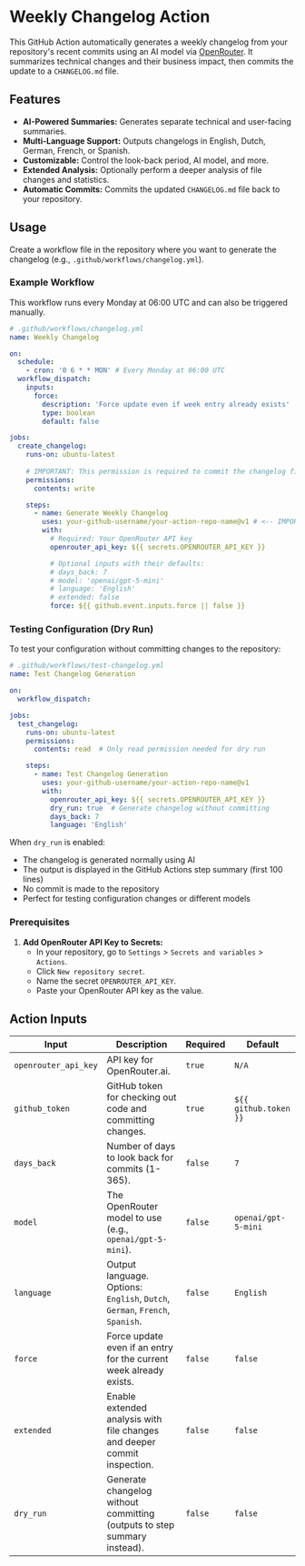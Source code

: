 # Weekly Changelog Action

This GitHub Action automatically generates a weekly changelog from your repository's recent commits using an AI model via [OpenRouter](https://openrouter.ai). It summarizes technical changes and their business impact, then commits the update to a `CHANGELOG.md` file.

## Features

-   **AI-Powered Summaries:** Generates separate technical and user-facing summaries.
-   **Multi-Language Support:** Outputs changelogs in English, Dutch, German, French, or Spanish.
-   **Customizable:** Control the look-back period, AI model, and more.
-   **Extended Analysis:** Optionally perform a deeper analysis of file changes and statistics.
-   **Automatic Commits:** Commits the updated `CHANGELOG.md` file back to your repository.

## Usage

Create a workflow file in the repository where you want to generate the changelog (e.g., `.github/workflows/changelog.yml`).

### Example Workflow

This workflow runs every Monday at 06:00 UTC and can also be triggered manually.

```yaml
# .github/workflows/changelog.yml
name: Weekly Changelog

on:
  schedule:
    - cron: '0 6 * * MON' # Every Monday at 06:00 UTC
  workflow_dispatch:
    inputs:
      force:
        description: 'Force update even if week entry already exists'
        type: boolean
        default: false

jobs:
  create_changelog:
    runs-on: ubuntu-latest
    
    # IMPORTANT: This permission is required to commit the changelog file
    permissions:
      contents: write 

    steps:
      - name: Generate Weekly Changelog
        uses: your-github-username/your-action-repo-name@v1 # <-- IMPORTANT: Change this
        with:
          # Required: Your OpenRouter API key
          openrouter_api_key: ${{ secrets.OPENROUTER_API_KEY }}

          # Optional inputs with their defaults:
          # days_back: 7
          # model: 'openai/gpt-5-mini'
          # language: 'English'
          # extended: false
          force: ${{ github.event.inputs.force || false }}
```

### Testing Configuration (Dry Run)

To test your configuration without committing changes to the repository:

```yaml
# .github/workflows/test-changelog.yml
name: Test Changelog Generation

on:
  workflow_dispatch:

jobs:
  test_changelog:
    runs-on: ubuntu-latest
    permissions:
      contents: read  # Only read permission needed for dry run

    steps:
      - name: Test Changelog Generation
        uses: your-github-username/your-action-repo-name@v1
        with:
          openrouter_api_key: ${{ secrets.OPENROUTER_API_KEY }}
          dry_run: true  # Generate changelog without committing
          days_back: 7
          language: 'English'
```

When `dry_run` is enabled:
- The changelog is generated normally using AI
- The output is displayed in the GitHub Actions step summary (first 100 lines)
- No commit is made to the repository
- Perfect for testing configuration changes or different models

### Prerequisites

1.  **Add OpenRouter API Key to Secrets:**
    *   In your repository, go to `Settings` > `Secrets and variables` > `Actions`.
    *   Click `New repository secret`.
    *   Name the secret `OPENROUTER_API_KEY`.
    *   Paste your OpenRouter API key as the value.

## Action Inputs

| Input                | Description                                                                  | Required | Default                    |
| -------------------- | ---------------------------------------------------------------------------- | -------- | -------------------------- |
| `openrouter_api_key` | API key for OpenRouter.ai.                                                   | `true`   | `N/A`                      |
| `github_token`       | GitHub token for checking out code and committing changes.                   | `true`   | `${{ github.token }}`      |
| `days_back`          | Number of days to look back for commits (1-365).                             | `false`  | `7`                        |
| `model`              | The OpenRouter model to use (e.g., `openai/gpt-5-mini`).                    | `false`  | `openai/gpt-5-mini`       |
| `language`           | Output language. Options: `English`, `Dutch`, `German`, `French`, `Spanish`. | `false`  | `English`                  |
| `force`              | Force update even if an entry for the current week already exists.           | `false`  | `false`                    |
| `extended`           | Enable extended analysis with file changes and deeper commit inspection.     | `false`  | `false`                    |
| `dry_run`            | Generate changelog without committing (outputs to step summary instead).     | `false`  | `false`                    |